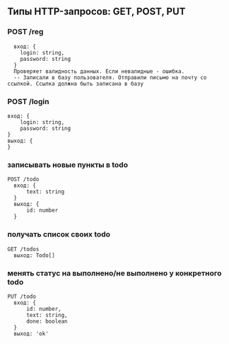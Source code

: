 ## Типы HTTP-запросов: GET, POST, PUT

  ### POST /reg
      вход: {
        login: string,
        password: string
      }
      Проверяет валидность данных. Если невалидные - ошибка.
      -- Записали в базу пользователя. Отправили письмо на почту со ссылкой. Ссылка должна быть записана в базу

  ### POST /login
    вход: {
        login: string,
        password: string
    }
    выход: {    
    }

### записывать новые пункты в todo
    POST /todo
      вход: {
          text: string
      }
      выход: {
          id: number
      }

### получать список своих todo
    GET /todos
      выход: Todo[]


### менять статус на выполнено/не выполнено у конкретного todo
    PUT /todo
      вход: {
          id: number,
          text: string,
          done: boolean
      }
      выход: 'ok'
